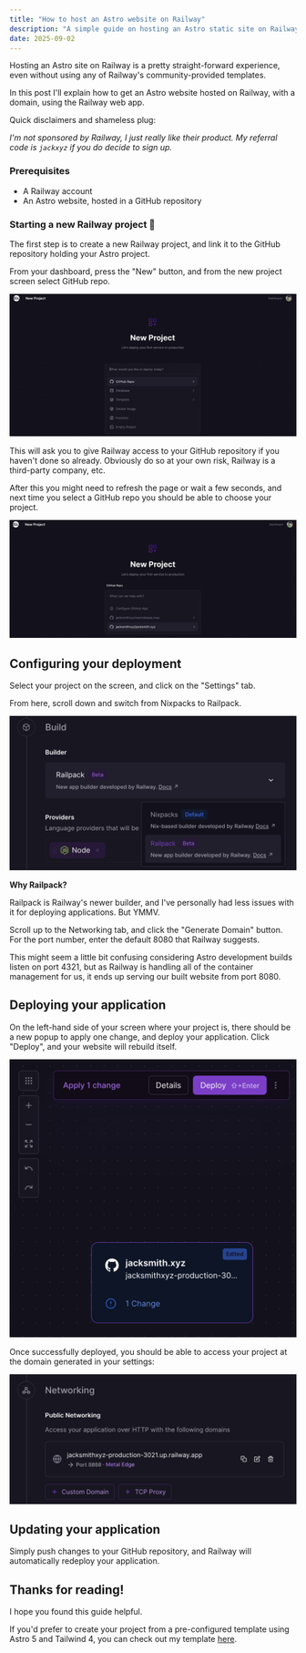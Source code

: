 ```yaml
---
title: "How to host an Astro website on Railway"
description: "A simple guide on hosting an Astro static site on Railway"
date: 2025-09-02
---
```



Hosting an Astro site on Railway is a pretty straight-forward experience, even without using any of Railway's community-provided templates.

In this post I'll explain how to get an Astro website hosted on Railway, with a domain, using the Railway web app. 

Quick disclaimers and shameless plug:

*I'm not sponsored by Railway, I just really like their product. My referral code is `jackxyz` if you do decide to sign up.*

### Prerequisites

- A Railway account
- An Astro website, hosted in a GitHub repository

### Starting a new Railway project 🚄

The first step is to create a new Railway project, and link it to the GitHub repository holding your Astro project.

From your dashboard, press the "New" button, and from the new project screen select GitHub repo. 

![](../assets/astro-railway-guide/new_project.png)

This will ask you to give Railway access to your GitHub repository if you haven't done so already. Obviously do so at your own risk, Railway is a third-party company, etc. 

After this you might need to refresh the page or wait a few seconds, and next time you select a GitHub repo you should be able to choose your project.

![](../assets/astro-railway-guide/new_project_repo.png)

## Configuring your deployment

Select your project on the screen, and click on the "Settings" tab. 

From here, scroll down and switch from Nixpacks to Railpack. 

![](../assets/astro-railway-guide/railpack.png)

**Why Railpack?**

Railpack is Railway's newer builder, and I've personally had less issues with it for deploying applications. But YMMV. 

Scroll up to the Networking tab, and click the "Generate Domain" button. For the port number, enter the default 8080 that Railway suggests. 

This might seem a little bit confusing considering Astro development builds listen on port 4321, but as Railway is handling all of the container management for us, it ends up serving our built website from port 8080. 

## Deploying your application

On the left-hand side of your screen where your project is, there should be a new popup to apply one change, and deploy your application. Click "Deploy", and your website will rebuild itself.

![](../assets/astro-railway-guide/deploy.png)

Once successfully deployed, you should be able to access your project at the domain generated in your settings:

![](../assets/astro-railway-guide/custom_domain.png)

## Updating your application

Simply push changes to your GitHub repository, and Railway will automatically redeploy your application. 


## Thanks for reading!

I hope you found this guide helpful.

If you'd prefer to create your project from a pre-configured template using Astro 5 and Tailwind 4, you can check out my template [here](https://railway.com/deploy/astro-tailwind-starter?referralCode=jackxyz&utm_medium=integration&utm_source=template&utm_campaign=generic).